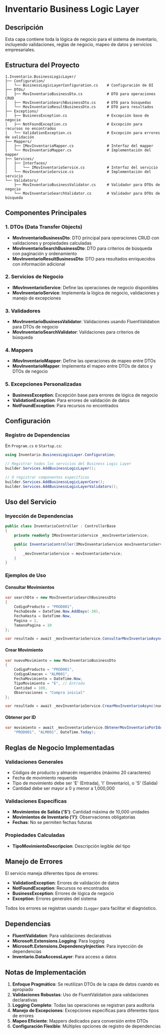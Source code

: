 # Inventario Business Logic Layer

## Descripción
Esta capa contiene toda la lógica de negocio para el sistema de inventario, incluyendo validaciones, reglas de negocio, mapeo de datos y servicios empresariales.

## Estructura del Proyecto

```
1.Inventario.BusinessLogicLayer/
├── Configuration/
│   └── BusinessLogicLayerConfiguration.cs    # Configuración de DI
├── DTOs/
│   ├── MovInventarioBusinessDto.cs           # DTO para operaciones CRUD
│   ├── MovInventarioSearchBusinessDto.cs     # DTO para búsquedas
│   └── MovInventarioResultBusinessDto.cs     # DTO para resultados
├── Exceptions/
│   ├── BusinessException.cs                  # Excepción base de negocio
│   ├── NotFoundException.cs                  # Excepción para recursos no encontrados
│   └── ValidationException.cs                # Excepción para errores de validación
├── Mappers/
│   ├── IMovInventarioMapper.cs               # Interfaz del mapper
│   └── MovInventarioMapper.cs                # Implementación del mapper
├── Services/
│   ├── Interfaces/
│   │   └── IMovInventarioService.cs          # Interfaz del servicio
│   └── MovInventarioService.cs               # Implementación del servicio
└── Validators/
    ├── MovInventarioBusinessValidator.cs     # Validador para DTOs de negocio
    └── MovInventarioSearchValidator.cs       # Validador para DTOs de búsqueda
```

## Componentes Principales

### 1. DTOs (Data Transfer Objects)
- **MovInventarioBusinessDto**: DTO principal para operaciones CRUD con validaciones y propiedades calculadas
- **MovInventarioSearchBusinessDto**: DTO para criterios de búsqueda con paginación y ordenamiento
- **MovInventarioResultBusinessDto**: DTO para resultados enriquecidos con información adicional

### 2. Servicios de Negocio
- **IMovInventarioService**: Define las operaciones de negocio disponibles
- **MovInventarioService**: Implementa la lógica de negocio, validaciones y manejo de excepciones

### 3. Validadores
- **MovInventarioBusinessValidator**: Validaciones usando FluentValidation para DTOs de negocio
- **MovInventarioSearchValidator**: Validaciones para criterios de búsqueda

### 4. Mappers
- **IMovInventarioMapper**: Define las operaciones de mapeo entre DTOs
- **MovInventarioMapper**: Implementa el mapeo entre DTOs de datos y DTOs de negocio

### 5. Excepciones Personalizadas
- **BusinessException**: Excepción base para errores de lógica de negocio
- **ValidationException**: Para errores de validación de datos
- **NotFoundException**: Para recursos no encontrados

## Configuración

### Registro de Dependencias

En `Program.cs` o `Startup.cs`:

```csharp
using Inventario.BusinessLogicLayer.Configuration;

// Registrar todos los servicios del Business Logic Layer
builder.Services.AddBusinessLogicLayer();

// O registrar componentes específicos
builder.Services.AddBusinessLogicLayerCore();
builder.Services.AddBusinessLogicLayerValidators();
```

## Uso del Servicio

### Inyección de Dependencias

```csharp
public class InventarioController : ControllerBase
{
    private readonly IMovInventarioService _movInventarioService;

    public InventarioController(IMovInventarioService movInventarioService)
    {
        _movInventarioService = movInventarioService;
    }
}
```

### Ejemplos de Uso

#### Consultar Movimientos

```csharp
var searchDto = new MovInventarioSearchBusinessDto
{
    CodigoProducto = "PROD001",
    FechaDesde = DateTime.Now.AddDays(-30),
    FechaHasta = DateTime.Now,
    Pagina = 1,
    TamanoPagina = 10
};

var resultado = await _movInventarioService.ConsultarMovInventarioAsync(searchDto);
```

#### Crear Movimiento

```csharp
var nuevoMovimiento = new MovInventarioBusinessDto
{
    CodigoProducto = "PROD001",
    CodigoAlmacen = "ALM001",
    FechaMovimiento = DateTime.Now,
    TipoMovimiento = "E", // Entrada
    Cantidad = 100,
    Observaciones = "Compra inicial"
};

var resultado = await _movInventarioService.CrearMovInventarioAsync(nuevoMovimiento);
```

#### Obtener por ID

```csharp
var movimiento = await _movInventarioService.ObtenerMovInventarioPorIdAsync(
    "PROD001", "ALM001", DateTime.Today);
```

## Reglas de Negocio Implementadas

### Validaciones Generales
- Códigos de producto y almacén requeridos (máximo 20 caracteres)
- Fecha de movimiento requerida
- Tipo de movimiento debe ser 'E' (Entrada), 'I' (Inventario), o 'S' (Salida)
- Cantidad debe ser mayor a 0 y menor a 1,000,000

### Validaciones Específicas
- **Movimientos de Salida ('S')**: Cantidad máxima de 10,000 unidades
- **Movimientos de Inventario ('I')**: Observaciones obligatorias
- **Fechas**: No se permiten fechas futuras

### Propiedades Calculadas
- **TipoMovimientoDescripcion**: Descripción legible del tipo

## Manejo de Errores

El servicio maneja diferentes tipos de errores:

- **ValidationException**: Errores de validación de datos
- **NotFoundException**: Recursos no encontrados
- **BusinessException**: Errores de lógica de negocio
- **Exception**: Errores generales del sistema

Todos los errores se registran usando `ILogger` para facilitar el diagnóstico.

## Dependencias

- **FluentValidation**: Para validaciones declarativas
- **Microsoft.Extensions.Logging**: Para logging
- **Microsoft.Extensions.DependencyInjection**: Para inyección de dependencias
- **Inventario.DataAccessLayer**: Para acceso a datos

## Notas de Implementación

1. **Enfoque Pragmático**: Se reutilizan DTOs de la capa de datos cuando es apropiado
2. **Validaciones Robustas**: Uso de FluentValidation para validaciones declarativas
3. **Logging Completo**: Todas las operaciones se registran para auditoría
4. **Manejo de Excepciones**: Excepciones específicas para diferentes tipos de errores
5. **Mapeo Eficiente**: Mappers dedicados para conversión entre DTOs
6. **Configuración Flexible**: Múltiples opciones de registro de dependencias